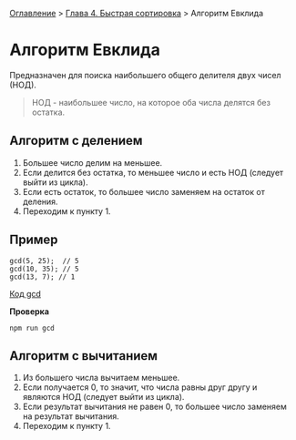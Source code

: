 [Оглавление](../../../..) > [Глава 4. Быстрая сортировка](../) > Алгоритм Евклида

# Алгоритм Евклида

Предназначен для поиска наибольшего общего делителя двух чисел (НОД).

> НОД - наибольшее число, на которое оба числа делятся без остатка.

## Алгоритм с делением

1. Большее число делим на меньшее.
2. Если делится без остатка, то меньшее число и есть НОД (следует выйти из цикла).
3. Если есть остаток, то большее число заменяем на остаток от деления.
4. Переходим к пункту 1.

## Пример

```
gcd(5, 25);  // 5
gcd(10, 35); // 5
gcd(13, 7); // 1
```

[Код gcd](./greatest-common-divisor.js)

**Проверка**

```
npm run gcd
```

## Алгоритм с вычитанием

1. Из большего числа вычитаем меньшее.
2. Если получается 0, то значит, что числа равны друг другу и являются НОД (следует выйти из цикла).
3. Если результат вычитания не равен 0, то большее число заменяем на результат вычитания.
4. Переходим к пункту 1.